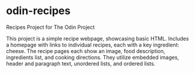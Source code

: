 # odin-recipes
Recipes Project for The Odin Project

This project is a simple recipe webpage, showcasing basic HTML. Includes a homepage with links to individual recipes, each with a key ingredient: cheese. The recipe pages each show an image, food description, ingredients list, and cooking directions. They utilize embedded images, header and paragraph text, unordered lists, and ordered lists. 
